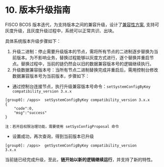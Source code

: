 # 10. 版本升级指南
FISCO BCOS 版本迭代，为支持版本之间的兼容升级，设计了[兼容性方案](../design/compatibility.md), 支持可灰度升级，且灰度升级过程中，系统可以正常共识、出块。

具体系统版本升级步骤如下：
1. 升级二进制：停止需要升级版本的节点，需将所有节点的二进制逐步替换为当前版本。为不影响业务，替换过程能够以灰度方式进行，逐个替换并重启节点。替换过程中，当前的链仍然会以旧的数据兼容版本号的逻辑继续执行。
2. 升级数据兼容版本号：当所有节点二进制替换完成并重启后，需用控制台修改数据兼容版本号为当前版本，步骤如下：
- 通过控制台连接节点，执行升级兼容版本号命令：```setSystemConfigByKey compatibility_version 3.x.x```

```
[group0]: /apps>  setSystemConfigByKey compatibility_version 3.x.x
{
    "code":0,
    "msg":"success"
}

注：若开启权限治理功能，需要使用 setSysConfigProposal 命令
```
- 设置成功，再次查询，得到当前版本已升级

``` 
[group0]: /apps>  getSystemConfigByKey compatibility_version
3.x.x
```

当前链已经完成升级，至此，**链开始以新的逻辑继续运行**，并支持了新的特性。